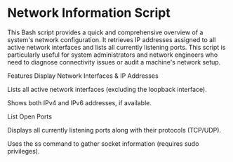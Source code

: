 # Network Information Script
This Bash script provides a quick and comprehensive overview of a system's network configuration. It retrieves IP addresses assigned to all active network interfaces and lists all currently listening ports. This script is particularly useful for system administrators and network engineers who need to diagnose connectivity issues or audit a machine's network setup.

Features
Display Network Interfaces & IP Addresses

Lists all active network interfaces (excluding the loopback interface).

Shows both IPv4 and IPv6 addresses, if available.

List Open Ports

Displays all currently listening ports along with their protocols (TCP/UDP).

Uses the ss command to gather socket information (requires sudo privileges).

